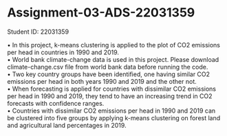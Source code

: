 # Assignment-03-ADS-22031359
Student ID: 22031359

• In this project,  k-means clustering is applied to the plot of CO2 emissions per head in countries in 1990 and 2019. <br /> 
• World bank climate-change data is used in this project. Please download climate-change.csv file from world bank data before running the code.<br /> 
• Two key country groups have been identified, one having similar CO2 emissions per head in both years 1990 and 2019 and the other not.<br /> 
• When forecasting is applied for countries with dissimilar CO2 emissions per head in 1990 and 2019, they tend to have an increasing trend in CO2 forecasts with confidence ranges.<br /> 
• Countries with dissimilar CO2 emissions per head in 1990 and 2019 can be clustered into five groups by applying k-means clustering on forest land and agricultural land percentages in 2019.
